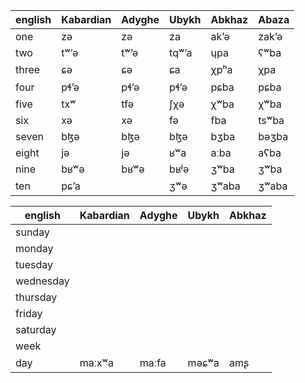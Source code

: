 

|english|Kabardian|Adyghe|Ubykh|Abkhaz|Abaza|
|--------|---|-|-|-|-|
|one|zə|zə|za|аkʼə|zakʼə|
|two|tʷʼə|tʷʼə|tqʷʼa|ɥpa|ʕʷba|
|three|ɕə|ɕə|ɕa|χpʰa|χpa|
|four|pɬʼə|pɬʼə|pɬʼə|pɕba|pɕba|
|five|txʷ|tfə|ʃχə|χʷba|χʷba|
|six|xə|xə|fə|fba|tsʷba|
|seven|bɮə|bɮə|bɮə|bʒba|bəʒba|
|eight|jə|jə|ʁʷa|aːba|aʕba|
|nine |bʁʷə|bʁʷə|bʁʲə|ʒʷba|ʒʷba|
|ten |pɕʼa||ʒʷə|ʒʷaba|ʒʷaba|

|english|Kabardian|Adyghe|Ubykh|Abkhaz|
|--------|---|-|-|-|
|sunday|||||
|monday|||||
|tuesday|||||
|wednesday|||||
|thursday|||||
|friday|||||
|saturday|||||
|week|||||
|day |maːxʷa|maːfa|məɕʷa|amʂ|
